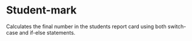 # Student-mark

Calculates the final number in the students report card using both switch-case and if-else statements.
